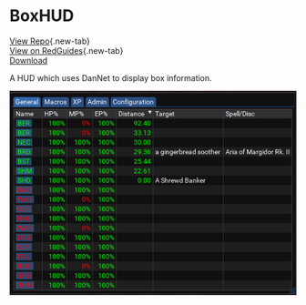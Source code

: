 # BoxHUD

[View Repo](https://gitlab.com/aquietone/boxhud){.new-tab}  
[View on RedGuides](https://www.redguides.com/community/resources/boxhud.2088/){.new-tab}  
[Download](https://gitlab.com/aquietone/boxhud/-/archive/master/boxhud-master.zip)  

A HUD which uses DanNet to display box information.

![](../images/boxhud.png)